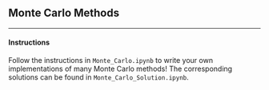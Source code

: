 ## Monte Carlo Methods

---

#### Instructions

Follow the instructions in `Monte_Carlo.ipynb` to write your own implementations of many Monte Carlo methods! The corresponding solutions can be found in `Monte_Carlo_Solution.ipynb`.